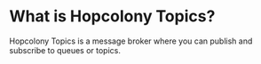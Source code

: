 # What is Hopcolony Topics?

Hopcolony Topics is a message broker where you can publish and subscribe to queues or topics.